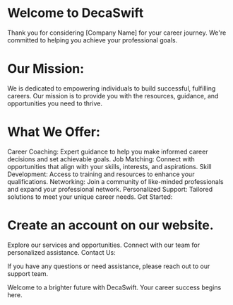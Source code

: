 # Welcome to DecaSwift

Thank you for considering [Company Name] for your career journey. We're committed to helping you achieve your professional goals.

# Our Mission:

We is dedicated to empowering individuals to build successful, fulfilling careers. Our mission is to provide you with the resources, guidance, and opportunities you need to thrive.

# What We Offer:

Career Coaching: Expert guidance to help you make informed career decisions and set achievable goals.
Job Matching: Connect with opportunities that align with your skills, interests, and aspirations.
Skill Development: Access to training and resources to enhance your qualifications.
Networking: Join a community of like-minded professionals and expand your professional network.
Personalized Support: Tailored solutions to meet your unique career needs.
Get Started:

# Create an account on our website.
Explore our services and opportunities.
Connect with our team for personalized assistance.
Contact Us:

If you have any questions or need assistance, please reach out to our support team.

Welcome to a brighter future with DecaSwift. Your career success begins here.